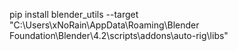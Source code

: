 pip install blender_utils --target "C:\Users\xNoRain\AppData\Roaming\Blender Foundation\Blender\4.2\scripts\addons\auto-rig\libs"
